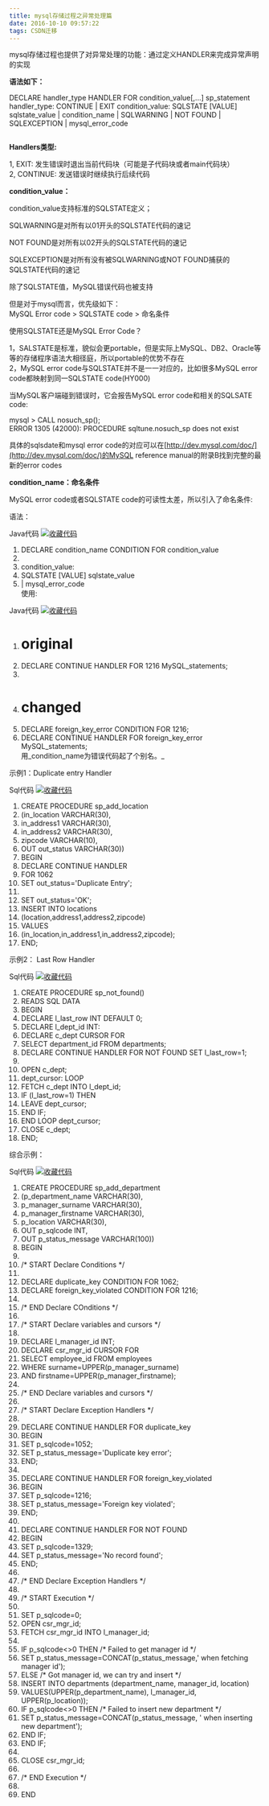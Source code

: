 ```yaml
---
title: mysql存储过程之异常处理篇
date: 2016-10-10 09:57:22
tags: CSDN迁移
---
```

   mysql存储过程也提供了对异常处理的功能：通过定义HANDLER来完成异常声明的实现

 

 

 **语法如下：**

 DECLARE handler_type HANDLER FOR condition_value[,...] sp_statement handler_type: CONTINUE | EXIT condition_value: SQLSTATE [VALUE] sqlstate_value | condition_name | SQLWARNING | NOT FOUND | SQLEXCEPTION | mysql_error_code

 
```

```
 **Handlers类型:**

 1, EXIT: 发生错误时退出当前代码块（可能是子代码块或者main代码块）  
 2, CONTINUE: 发送错误时继续执行后续代码

 **condition_value：**

 condition_value支持标准的SQLSTATE定义；

 SQLWARNING是对所有以01开头的SQLSTATE代码的速记

 NOT FOUND是对所有以02开头的SQLSTATE代码的速记

 SQLEXCEPTION是对所有没有被SQLWARNING或NOT FOUND捕获的SQLSTATE代码的速记

 除了SQLSTATE值，MySQL错误代码也被支持

 

 但是对于mysql而言，优先级如下：  
 MySQL Error code > SQLSTATE code > 命名条件

 

 

 

 

 使用SQLSTATE还是MySQL Error Code？ 

 1，SALSTATE是标准，貌似会更portable，但是实际上MySQL、DB2、Oracle等等的存储程序语法大相径庭，所以portable的优势不存在   
 2，MySQL error code与SQLSTATE并不是一一对应的，比如很多MySQL error code都映射到同一SQLSTATE code(HY000) 

 当MySQL客户端碰到错误时，它会报告MySQL error code和相关的SQLSATE code:

 mysql > CALL nosuch_sp();  
 ERROR 1305 (42000): PROCEDURE sqltune.nosuch_sp does not exist

 具体的sqlsdate和mysql error code的对应可以在[http://dev.mysql.com/doc/](http://dev.mysql.com/doc/)的MySQL reference manual的附录B找到完整的最新的error codes 

 

 **condition_name：命名条件**

 MySQL error code或者SQLSTATE code的可读性太差，所以引入了命名条件:

 语法：

 Java代码 [![收藏代码](http://wwty.iteye.com/images/icon_star.png)]()  
   
 
  1. DECLARE condition_name CONDITION FOR condition_value 
  2. 
  3. condition_value: 
  4. SQLSTATE [VALUE] sqlstate_value 
  5. | mysql_error_code   
 使用: 

 

 Java代码 [![收藏代码](http://wwty.iteye.com/images/icon_star.png)]()  
   
 
  1. # original 
  2. DECLARE CONTINUE HANDLER FOR 1216 MySQL_statements; 
  3. 
  4. # changed 
  5. DECLARE foreign_key_error CONDITION FOR 1216; 
  6. DECLARE CONTINUE HANDLER FOR foreign_key_error MySQL_statements;   
 用_condition_name为错误代码起了个别名。_

 

 示例1：Duplicate entry Handler

 

 Sql代码 [![收藏代码](http://wwty.iteye.com/images/icon_star.png)]()  
   
 
  1. CREATE PROCEDURE sp_add_location 
  2. (in_location VARCHAR(30), 
  3. in_address1 VARCHAR(30), 
  4. in_address2 VARCHAR(30), 
  5. zipcode VARCHAR(10), 
  6. OUT out_status VARCHAR(30)) 
  7. BEGIN 
  8. DECLARE CONTINUE HANDLER 
  9. FOR 1062 
  10. SET out_status='Duplicate Entry'; 
  11. 
  12. SET out_status='OK'; 
  13. INSERT INTO locations 
  14. (location,address1,address2,zipcode) 
  15. VALUES 
  16. (in_location,in_address1,in_address2,zipcode); 
  17. END;   
 

 示例2： Last Row Handler

 

 

 Sql代码 [![收藏代码](http://wwty.iteye.com/images/icon_star.png)]()  
   
 
  1. CREATE PROCEDURE sp_not_found() 
  2. READS SQL DATA 
  3. BEGIN 
  4. DECLARE l_last_row INT DEFAULT 0; 
  5. DECLARE l_dept_id INT: 
  6. DECLARE c_dept CURSOR FOR 
  7. SELECT department_id FROM departments; 
  8. DECLARE CONTINUE HANDLER FOR NOT FOUND SET l_last_row=1; 
  9. 
  10. OPEN c_dept; 
  11. dept_cursor: LOOP 
  12. FETCH c_dept INTO l_dept_id; 
  13. IF (l_last_row=1) THEN 
  14. LEAVE dept_cursor; 
  15. END IF; 
  16. END LOOP dept_cursor; 
  17. CLOSE c_dept; 
  18. END;   
 

 综合示例：

 Sql代码 [![收藏代码](http://wwty.iteye.com/images/icon_star.png)]()  
   
 
  1. CREATE PROCEDURE sp_add_department 
  2. (p_department_name VARCHAR(30), 
  3. p_manager_surname VARCHAR(30), 
  4. p_manager_firstname VARCHAR(30), 
  5. p_location VARCHAR(30), 
  6. OUT p_sqlcode INT, 
  7. OUT p_status_message VARCHAR(100)) 
  8. BEGIN 
  9. 
  10. /* START Declare Conditions */ 
  11. 
  12. DECLARE duplicate_key CONDITION FOR 1062; 
  13. DECLARE foreign_key_violated CONDITION FOR 1216; 
  14. 
  15. /* END Declare COnditions */ 
  16. 
  17. /* START Declare variables and cursors */ 
  18. 
  19. DECLARE l_manager_id INT; 
  20. DECLARE csr_mgr_id CURSOR FOR 
  21. SELECT employee_id FROM employees 
  22. WHERE surname=UPPER(p_manager_surname) 
  23. AND firstname=UPPER(p_manager_firstname); 
  24. 
  25. /* END Declare variables and cursors */ 
  26. 
  27. /* START Declare Exception Handlers */ 
  28. 
  29. DECLARE CONTINUE HANDLER FOR duplicate_key 
  30. BEGIN 
  31. SET p_sqlcode=1052; 
  32. SET p_status_message='Duplicate key error'; 
  33. END; 
  34. 
  35. DECLARE CONTINUE HANDLER FOR foreign_key_violated 
  36. BEGIN 
  37. SET p_sqlcode=1216; 
  38. SET p_status_message='Foreign key violated'; 
  39. END; 
  40. 
  41. DECLARE CONTINUE HANDLER FOR NOT FOUND 
  42. BEGIN 
  43. SET p_sqlcode=1329; 
  44. SET p_status_message='No record found'; 
  45. END; 
  46. 
  47. /* END Declare Exception Handlers */ 
  48. 
  49. /* START Execution */ 
  50. 
  51. SET p_sqlcode=0; 
  52. OPEN csr_mgr_id; 
  53. FETCH csr_mgr_id INTO l_manager_id; 
  54. 
  55. IF p_sqlcode<>0 THEN /* Failed to get manager id */ 
  56. SET p_status_message=CONCAT(p_status_message,' when fetching manager id'); 
  57. ELSE /* Got manager id, we can try and insert */ 
  58. INSERT INTO departments (department_name, manager_id, location) 
  59. VALUES(UPPER(p_department_name), l_manager_id, UPPER(p_location)); 
  60. IF p_sqlcode<>0 THEN /* Failed to insert new department */ 
  61. SET p_status_message=CONCAT(p_status_message, ' when inserting new department'); 
  62. END IF; 
  63. END IF; 
  64. 
  65. CLOSE csr_mgr_id; 
  66. 
  67. /* END Execution */ 
  68. 
  69. END   
   
 